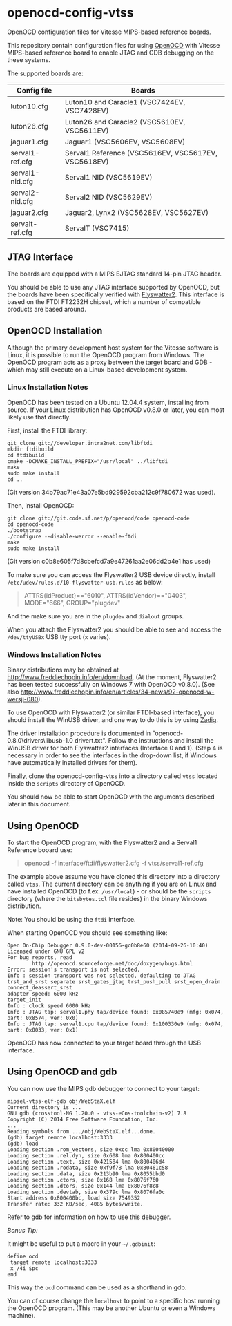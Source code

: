 # openocd-config-vtss

OpenOCD configuration files for Vitesse MIPS-based reference boards.

This repository contain configuration files for using
[OpenOCD](http://openocd.sourceforge.net/) with Vitesse MIPS-based
reference board to enable JTAG and GDB debugging on the these systems.

The supported boards are:

Config file     | Boards
-------         | -------
luton10.cfg     | Luton10 and Caracle1 (VSC7424EV, VSC7428EV)
luton26.cfg     | Luton26 and Caracle2 (VSC5610EV, VSC5611EV)
jaguar1.cfg     | Jaguar1 (VSC5606EV, VSC5608EV)
serval1-ref.cfg | Serval1 Reference (VSC5616EV, VSC5617EV, VSC5618EV)
serval1-nid.cfg | Serval1 NID (VSC5619EV)
serval2-nid.cfg | Serval2 NID (VSC5629EV)
jaguar2.cfg     | Jaguar2, Lynx2 (VSC5628EV, VSC5627EV)
servalt-ref.cfg | ServalT (VSC7415)

## JTAG Interface

The boards are equipped with a MIPS EJTAG standard 14-pin JTAG header.

You should be able to use any JTAG interface supported by OpenOCD, but
the boards have been specifically verified with
[Flyswatter2](http://www.tincantools.com/JTAG/Flyswatter2.html). This
interface is based on the FTDI FT2232H chipset, which a number of
compatible products are based around.

## OpenOCD Installation

Although the primary development host system for the Vitesse software
is Linux, it is possible to run the OpenOCD program from Windows. The
OpenOCD program acts as a proxy between the target board and GDB -
which may still execute on a Linux-based development system.

### Linux Installation Notes

OpenOCD has been tested on a Ubuntu 12.04.4 system, installing from
source. If your Linux distribution has OpenOCD v0.8.0 or later, you
can most likely use that directly.

First, install the FTDI library:

```
git clone git://developer.intra2net.com/libftdi
mkdir ftdibuild
cd ftdibuild
cmake -DCMAKE_INSTALL_PREFIX="/usr/local" ../libftdi
make
sudo make install
cd ..
```

(Git version 34b79ac71e43a07e5bd929592cba212c9f780672 was used).

Then, install OpenOCD:

```
git clone git://git.code.sf.net/p/openocd/code openocd-code
cd openocd-code
./bootstrap
./configure --disable-werror --enable-ftdi
make
sudo make install
```

(Git version c0b8e605f7d8cbefcd7a9e47261aa2e06dd2b4e1 has used)

To make sure you can access the Flyswatter2 USB device directly,
install `/etc/udev/rules.d/10-flyswatter-usb.rules` as below:

> ATTRS{idProduct}=="6010", ATTRS{idVendor}=="0403", MODE="666", GROUP="plugdev"

And the make sure you are in the `plugdev` and `dialout` groups.

When you attach the Flyswatter2 you should be able to see and access
the `/dev/ttyUSBx` USB tty port (`x` varies).

### Windows Installation Notes

Binary distributions may be obtained at
http://www.freddiechopin.info/en/download.
(At the moment, Flyswatter2 has been tested successfully on Windows 7 with OpenOCD v0.8.0).
(See also http://www.freddiechopin.info/en/articles/34-news/92-openocd-w-wersji-080).

To use OpenOCD with Flyswatter2 (or similar FTDI-based interface), you
should install the WinUSB driver, and one way to do this is by using
[Zadig](http://zadig.akeo.ie/).

The driver installation procedure is documented in
"openocd-0.8.0\drivers\libusb-1.0 drivert.txt".
Follow the instructions and install the WinUSB driver
for both Flyswatter2 interfaces (Interface 0 and 1).
(Step 4 is necessary in order to see the interfaces in the drop-down list, 
if Windows have automatically installed drivers for them).

Finally, clone the openocd-config-vtss into a directory called `vtss` 
located inside the `scripts` directory of OpenOCD.

You should now be able to start OpenOCD with the arguments described
later in this document.

## Using OpenOCD

To start the OpenOCD program, with the Flyswatter2 and a Serval1
Reference booard use:

> openocd -f interface/ftdi/flyswatter2.cfg -f vtss/serval1-ref.cfg

The example above assume you have cloned this directory into a
directory called `vtss`. The current directory can be anything if you
are on Linux and have installed OpenOCD (to f.ex. `/usr/local`) - or
should be the `scripts` directory (where the `bitsbytes.tcl` file
resides) in the binary Windows distribution.

Note: You should be using the `ftdi` interface.

When starting OpenOCD you should see something like:

```
Open On-Chip Debugger 0.9.0-dev-00156-gc0b8e60 (2014-09-26-10:40)
Licensed under GNU GPL v2
For bug reports, read
        http://openocd.sourceforge.net/doc/doxygen/bugs.html
Error: session's transport is not selected.
Info : session transport was not selected, defaulting to JTAG
trst_and_srst separate srst_gates_jtag trst_push_pull srst_open_drain connect_deassert_srst
adapter speed: 6000 kHz
target_init
Info : clock speed 6000 kHz
Info : JTAG tap: serval1.phy tap/device found: 0x085740e9 (mfg: 0x074, part: 0x8574, ver: 0x0)
Info : JTAG tap: serval1.cpu tap/device found: 0x100330e9 (mfg: 0x074, part: 0x0033, ver: 0x1)
```

OpenOCD has now connected to your target board through the USB interface.

## Using OpenOCD and gdb

You can now use the MIPS gdb debugger to connect to your target:

```
mipsel-vtss-elf-gdb obj/WebStaX.elf
Current directory is ...
GNU gdb (crosstool-NG 1.20.0 - vtss-eCos-toolchain-v2) 7.8
Copyright (C) 2014 Free Software Foundation, Inc.
...
Reading symbols from .../obj/WebStaX.elf...done.
(gdb) target remote localhost:3333
(gdb) load
Loading section .rom_vectors, size 0xcc lma 0x80040000
Loading section .rel.dyn, size 0x608 lma 0x800400cc
Loading section .text, size 0x421584 lma 0x800406d4
Loading section .rodata, size 0xf9f78 lma 0x80461c58
Loading section .data, size 0x213b90 lma 0x8055bbd0
Loading section .ctors, size 0x168 lma 0x8076f760
Loading section .dtors, size 0x144 lma 0x8076f8c8
Loading section .devtab, size 0x379c lma 0x8076fa0c
Start address 0x800400bc, load size 7549352
Transfer rate: 332 KB/sec, 4085 bytes/write.
```

Refer to [gdb](http://www.gnu.org/software/gdb/) for information on
how to use this debugger.

*Bonus Tip:*

It might be useful to put a macro in your `~/.gdbinit`:

```
define ocd
 target remote localhost:3333
 x /4i $pc
end
```

This way the `ocd` command can be used as a shorthand in gdb.

You can of course change the `localhost` to point to a specific host
running the OpenOCD program. (This may be another Ubuntu or even a
Windows machine).
